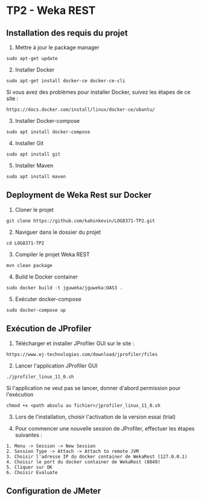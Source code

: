 # TP2 - Weka REST

## Installation des requis du projet

1. Mettre à jour le package manager
```shell
sudo apt-get update
```

2. Installer Docker
```shell
sudo apt-get install docker-ce docker-ce-cli
```

Si vous avez des problèmes pour installer Docker, suivez les étapes de ce site :
```shell
https://docs.docker.com/install/linux/docker-ce/ubuntu/
```

3. Installer Docker-compose
```shell
sudo apt install docker-compose
```

4. Installer Git
```shell
sudo apt install git
```

5. Installer Maven
```shell
sudo apt install maven
```

## Deployment de Weka Rest sur Docker

1. Cloner le projet
```shell
git clone https://github.com/kahinkevin/LOG8371-TP2.git
```

2. Naviguer dans le dossier du projet
```shell
cd LOG8371-TP2
```

3. Compiler le projet Weka REST
```shell
mvn clean package
```

4. Build le Docker container
```shell
sudo docker build -t jguweka/jguweka:OAS3 .
```

5. Exécuter docker-compose
```shell
sudo docker-compose up
```

## Exécution de JProfiler

1. Télécharger et installer JProfiler GUI sur le site :
```shell
https://www.ej-technologies.com/download/jprofiler/files
```

2. Lancer l'application JProfiler GUI
```shell
./jprofiler_linux_11_0.sh
```

Si l'application ne veut pas se lancer, donner d'abord permission pour l'exécution
```shell
chmod +x <path absolu au fichier>/jprofiler_linux_11_0.sh
```

3. Lors de l'installation, choisir l'activation de la version essai (trial)

4. Pour commencer une nouvelle session de JProfiler, effectuer les étapes suivantes :
```shell
1. Menu -> Session -> New Session
2. Session Type -> Attach -> Attach to remote JVM
3. Choisir l'adresse IP du docker container de WekaRest (127.0.0.1)
4. Choisir le port du docker container de WekaRest (8849)
5. Cliquer sur OK
6. Choisir Evaluate
```

## Configuration de JMeter

